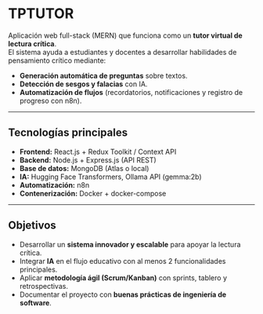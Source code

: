 # TPTUTOR

Aplicación web full-stack (MERN) que funciona como un **tutor virtual de lectura crítica**.  
El sistema ayuda a estudiantes y docentes a desarrollar habilidades de pensamiento crítico mediante:
- **Generación automática de preguntas** sobre textos.
- **Detección de sesgos y falacias** con IA.
- **Automatización de flujos** (recordatorios, notificaciones y registro de progreso con n8n).

---

## Tecnologías principales
- **Frontend:** React.js + Redux Toolkit / Context API
- **Backend:** Node.js + Express.js (API REST)
- **Base de datos:** MongoDB (Atlas o local)
- **IA:** Hugging Face Transformers, Ollama API (gemma:2b)
- **Automatización:** n8n
- **Contenerización:** Docker + docker-compose

---

## Objetivos
- Desarrollar un **sistema innovador y escalable** para apoyar la lectura crítica.
- Integrar **IA** en el flujo educativo con al menos 2 funcionalidades principales.
- Aplicar **metodología ágil (Scrum/Kanban)** con sprints, tablero y retrospectivas.
- Documentar el proyecto con **buenas prácticas de ingeniería de software**.
